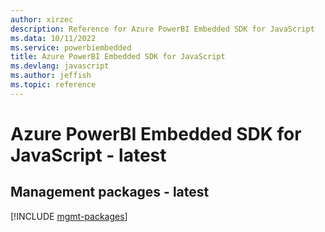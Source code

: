 ```yaml
---
author: xirzec
description: Reference for Azure PowerBI Embedded SDK for JavaScript
ms.data: 10/11/2022
ms.service: powerbiembedded
title: Azure PowerBI Embedded SDK for JavaScript
ms.devlang: javascript
ms.author: jeffish
ms.topic: reference
---
```

# Azure PowerBI Embedded SDK for JavaScript - latest

## Management packages - latest
[!INCLUDE [mgmt-packages](powerbi-embedded-mgmt-index.md)]